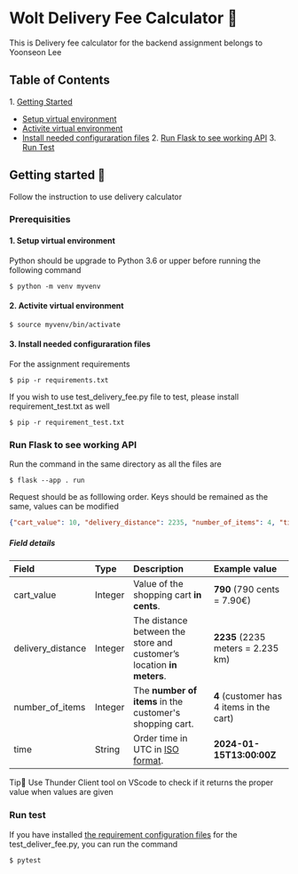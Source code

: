 # Wolt Delivery Fee Calculator 🛒

This is Delivery fee calculator for the backend assignment belongs to Yoonseon Lee

## Table of Contents
1\. [Getting Started](#getting_started)
- [Setup virtual environment](#1-setup-virtual-environment)
- [Activite virtual environment](#2-activite-virtual-environment)
- [Install needed configuraration files](#3-install-needed-configuraration-files)
2\. [Run Flask to see working API](#run_flask)
3\. [Run Test](#run_test)

## Getting started 🏁 <a name = "getting_started"></a>
Follow the instruction to use delivery calculator 

### Prerequisities

#### 1\. Setup virtual environment
Python should be upgrade to Python 3.6 or upper before running the following command
```
$ python -m venv myvenv
```
#### 2\. Activite virtual environment
```
$ source myvenv/bin/activate
```
#### 3\. Install needed configuraration files
For the assignment requirements
```
$ pip -r requirements.txt
```
If you wish to use test_delivery_fee.py file to test, please install requirement_test.txt as well
```
$ pip -r requirement_test.txt
```
### Run Flask to see working API <a name = "run_flask"></a>

Run the command in the same directory as all the files are

```
$ flask --app . run
```
Request should be as folllowing order. Keys should be remained as the same, values can be modified 
```json
{"cart_value": 10, "delivery_distance": 2235, "number_of_items": 4, "time": "2024-01-15T13:00:00Z"}
```
##### Field details

| Field             | Type  | Description                                                               | Example value                             |
|:---               |:---   |:---                                                                       |:---                                       |
|cart_value         |Integer|Value of the shopping cart __in cents__.                                   |__790__ (790 cents = 7.90€)                |
|delivery_distance  |Integer|The distance between the store and customer’s location __in meters__.      |__2235__ (2235 meters = 2.235 km)          |
|number_of_items    |Integer|The __number of items__ in the customer's shopping cart.                   |__4__ (customer has 4 items in the cart)   |
|time               |String |Order time in UTC in [ISO format](https://en.wikipedia.org/wiki/ISO_8601). |__2024-01-15T13:00:00Z__                   |

Tip🔧 Use Thunder Client tool on VScode to check if it returns the proper value when values are given

### Run test <a name = "run_test"></a>

If you have installed [the requirement configuration files](#3-install-needed-configuraration-files) for the test_deliver_fee.py, you can run the command
```
$ pytest
```